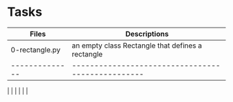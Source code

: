 # Tasks

| Files          | Descriptions                                      |
| -------------- | ------------------------------------------------- |
| 0-rectangle.py | an empty class Rectangle that defines a rectangle |
| -------------- | ------------------------------------------------- |
|
|
|
|
|
|
